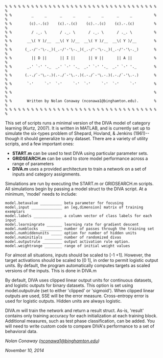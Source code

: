 ```
% % % % % % % % % % % % % % % % % % % % % % % % % % % % % % % % % % % %
% %         _     _      _     _      _     _      _     _          % %
% %        (c).-.(c)    (c).-.(c)    (c).-.(c)    (c).-.(c)         % %
% %         / ._. \      / ._. \      / ._. \      / ._. \          % %
% %       __\( Y )/__  __\( Y )/__  __\( Y )/__  __\( Y )/__        % %
% %      (_.-/'-'\-._)(_.-/'-'\-._)(_.-/'-'\-._)(_.-/'-'\-._)       % %
% %         || D ||      || I ||      || V ||      || A ||          % %
% %       _.' `-' '._  _.' `-' '._  _.' `-' '._  _.' `-' '._        % %
% %      (.-./`-'\.-.)(.-./`-'\.-.)(.-./`-'\.-.)(.-./`-'\.-.)       % %
% %       `-'     `-'  `-'     `-'  `-'     `-'  `-'     `-'        % %
% %                                                                 % %
% %       Written by Nolan Conaway (nconawa1@binghamton.edu).       % %
% % % % % % % % % % % % % % % % % % % % % % % % % % % % % % % % % % % %
```

This set of scripts runs a minimal version of the DIVA model of category learning (Kurtz, 2007). It is written in MATLAB, and is currently set up to simulate the six-types problem of Shepard, Hovland, & Jenkins (1961)--though it should generalize to any dataset. There are a variety of utility scripts, and a few important ones:

- **START.m** can be used to test DIVA using particular parameter sets.
- **GRIDSEARCH.m** can be used to store model performance across a range of parameters
- **DIVA.m** uses a provided architecture to train a network on a set of inputs and category assignments.

Simulations are run by executing the START.m or GRIDSEARCH.m scripts. All simulations begin by passing a model struct to the DIVA script. At a minimum, 'model' needs to include:

```
model.betavalue __________ beta parameter for focusing
model.input ______________ an [eg,dimension] matrix of training exemplars
model.labels _____________ a column vector of class labels for each input
model.learningrate _______ learning rate for gradient descent
model.numblocks __________ number of passes through the training set
model.numhiddenunits _____ option for number of hidden units
model.numinitials ________ number of randomized divas
model.outputrule _________ output activation rule option.
model.weightrange ________ range of initial weight values
```

For almost all situations, inputs should be scaled to [-1 +1]. However, the target activations should be scaled to [0 1], in order to permit logistic output units. By default, the program automatically computes targets as scaled versions of the inputs. This is done in DIVA.m

By default, DIVA uses clipped linear output units for continuous datasets, and logistic outputs for binary datasets. This option is set using model.outputrule (set to either 'clipped' or 'sigmoid'). When clipped linear outputs are used, SSE will be the error measure. Cross-entropy error is used for logistic outputs. Hidden units are always logistic.

DIVA.m will train the network and return a result struct. As-is, 'result' contains only training accuracy for each initialization at each training block. Additional measures, such as test phase classification, can be added. You will need to write custom code to compare DIVA's performance to a set of behavioral data.

*Nolan Conaway (nconawa1@binghamton.edu)* 

*November 10, 2014*